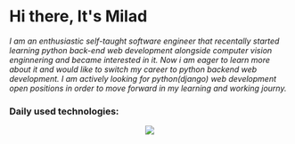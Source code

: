 # Hi there, It's Milad

*I am an enthusiastic self-taught software engineer that recentally started learning python back-end web development alongside computer vision enginnering and became interested in it. Now i am eager to learn more about it and would like to switch my career to python backend web development. I am actively looking for python(django) web development open positions in order to move forward in my learning and working journy.*


### Daily used technologies:
<p>
<p align="center">
  <a href="https://skillicons.dev">
    <img src="https://skillicons.dev/icons?i=python,django,docker,git,github,gitlab,html,css,heroku,linux,postgresql,redis,vscode" />
  </a>
</p>
